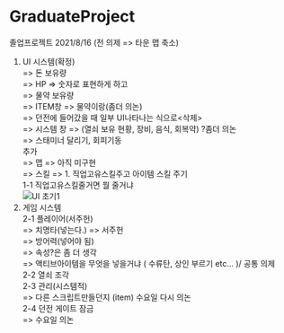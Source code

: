 # GraduateProject
졸업프로젝트
2021/8/16
(전 의제 => 타운 맵 축소)
1. UI 시스템(확정)  
=> 돈 보유량  
=> HP => 숫자로 표현하게 하고  
=> 물약 보유량  
=> ITEM창 => 물약이랑(좀더 의논)  
=> 던전에 들어갔을 때 일부 UI나타나는 식으로<삭제>  
=> 시스템 창 => (열쇠 보유 현황, 장비, 음식, 회복약) ?좀더 의논  
=> 스태미너 달리기, 회피기동  
추가  
=> 맵 => 아직 미구현  
=> 스킬 => 1. 직업고유스킬주고 아이템 스킬 주기  
           1-1 직업고유스킬줄거면 뭘 줄거냐  
![UI 초기1](https://user-images.githubusercontent.com/80614927/129846166-f120c754-6d1c-426b-bb92-b12ced749f20.png)  
2. 게임 시스템  
    2-1 플레이어(서주헌)  
    => 치명타(넣는다.) => 서주헌  
    => 방어력(넣어야 됨)  
    => 속성?은 좀 더 생각  
    => 액티브아이템을 무엇을 넣을거냐 ( 수류탄, 상인 부르기 etc... )/ 공통 의제  
    2-2 열쇠 조각  
    2-3 관리(시스템적)    
          => 다른 스크립트만들던지 (item) 수요일 다시 의논  
    2-4 던전 게이트 잠금  
          => 수요일 의논  

